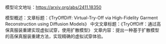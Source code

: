 模型论文地址：https://arxiv.org/abs/2411.18350

模型概述：文章标题：《TryOffDiff: Virtual-Try-Off via High-Fidelity Garment Reconstruction using Diffusion Models》
中文文章标题：《TryOffDiff：通过高保真服装重建实现虚拟试穿，使用扩散模型》
文章内容：提出一种基于扩散模型的高保真服装重建方法，实现精确的虚拟试穿体验。
